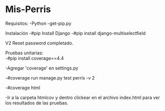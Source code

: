 # Mis-Perris
Requisitos:
-Python 
-get-pip.py

Instalación
-#pip Install Django
-#pip install django-multiselectfield

V2
Reset password completado.

Pruebas unitarias:  
-#pip install coverage==4.4

-Agregar 'coverage' en settings.py

-#coverage run manage.py test perris -v 2

-#coverage html

-Ir a la carpeta htmlcov y dentro clickear en el archivo index.html para ver los resultados de las pruebas.
